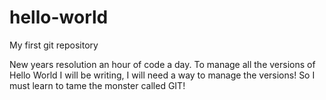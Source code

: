 # hello-world
My first git repository

New years resolution an hour of code a day. 
To manage all the versions of Hello World I will be writing, I will need a way to manage the versions!
So I must learn to tame the monster called GIT!
